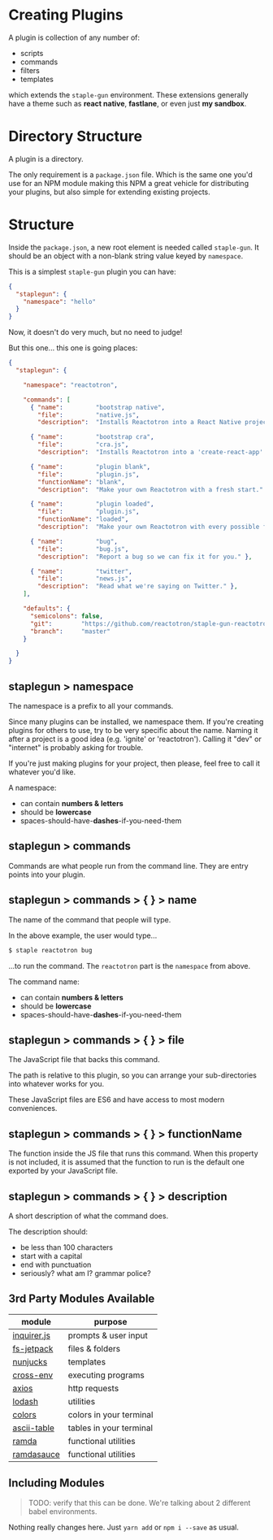 # Creating Plugins

A plugin is collection of any number of:

* scripts
* commands
* filters
* templates

which extends the `staple-gun` environment. These extensions generally have a
theme such as **react native**, **fastlane**, or even just **my sandbox**.


# Directory Structure

A plugin is a directory.

The only requirement is a `package.json` file. Which is the same one you'd use
for an NPM module making this NPM a great vehicle for distributing your plugins,
but also simple for extending existing projects.

# Structure

Inside the `package.json`, a new root element is needed called `staple-gun`. It
should be an object with a non-blank string value keyed by `namespace`.

This is a simplest `staple-gun` plugin you can have:

```json
{
  "staplegun": {
    "namespace": "hello"
  }
}
```

Now, it doesn't do very much, but no need to judge!

But this one... this one is going places:

```json
{
  "staplegun": {

    "namespace": "reactotron",

    "commands": [
      { "name":         "bootstrap native",
        "file":         "native.js",
        "description":  "Installs Reactotron into a React Native project." },

      { "name":         "bootstrap cra",
        "file":         "cra.js",
        "description":  "Installs Reactotron into a 'create-react-app' React JS app" },

      { "name":         "plugin blank",
        "file":         "plugin.js",
        "functionName": "blank",
        "description":  "Make your own Reactotron with a fresh start." },

      { "name":         "plugin loaded",
        "file":         "plugin.js",
        "functionName": "loaded",
        "description":  "Make your own Reactotron with every possible feature documented." },

      { "name":         "bug",
        "file":         "bug.js",
        "description":  "Report a bug so we can fix it for you." },

      { "name":         "twitter",
        "file":         "news.js",
        "description":  "Read what we're saying on Twitter." },
    ],

    "defaults": {
      "semicolons": false,
      "git":        "https://github.com/reactotron/staple-gun-reactotron",
      "branch":     "master"
    }

  }
}
```


## staplegun &gt; namespace
The namespace is a prefix to all your commands.

Since many plugins can be installed, we namespace them. If you're creating plugins
for others to use, try to be very specific about the name. Naming it after a project
is a good idea (e.g. 'ignite' or 'reactotron'). Calling it "dev" or "internet" is
probably asking for trouble.

If you're just making plugins for your project, then please, feel free to call it
whatever you'd like.

A namespace:

* can contain **numbers & letters**
* should be **lowercase**
* spaces-should-have-**dashes**-if-you-need-them

## staplegun &gt; commands

Commands are what people run from the command line. They are entry
points into your plugin.


## staplegun &gt; commands &gt; { } &gt; name

The name of the command that people will type.

In the above example, the user would type...

```sh
$ staple reactotron bug
```

...to run the command. The `reactotron` part is the `namespace` from above.

The command name:

* can contain **numbers & letters**
* should be **lowercase**
* spaces-should-have-**dashes**-if-you-need-them


## staplegun &gt; commands &gt; { } &gt; file

The JavaScript file that backs this command.

The path is relative to this plugin, so you can arrange your
sub-directories into whatever works for you.

These JavaScript files are ES6 and have access to most modern conveniences.

## staplegun &gt; commands &gt; { } &gt; functionName

The function inside the JS file that runs this command. When this property
is not included, it is assumed that the function to run is the default one
exported by your JavaScript file.

## staplegun &gt; commands &gt; { } &gt; description

A short description of what the command does.

The description should:

* be less than 100 characters
* start with a capital
* end with punctuation
* seriously? what am I? grammar police?


## 3rd Party Modules Available

| module     | purpose              |
|------------|----------------------|
| [inquirer.js](https://github.com/SBoudrias/Inquirer.js) | prompts & user input |
| [fs-jetpack](https://github.com/szwacz/fs-jetpack)      | files & folders |
| [nunjucks](https://github.com/mozilla/nunjucks)         | templates |
| [cross-env](https://github.com/kentcdodds/cross-env)    | executing programs |
| [axios](https://github.com/mzabriskie/axios)            | http requests |
| [lodash](https://github.com/lodash/lodash)              | utilities |
| [colors](https://github.com/Marak/colors.js)            | colors in your terminal |
| [ascii-table](https://github.com/sorensen/ascii-table)  | tables in your terminal |
| [ramda](https://github.com/ramda/ramda)                 | functional utilities |
| [ramdasauce](https://github.com/skellock/ramdasauce)    | functional utilities |

## Including Modules

> TODO: verify that this can be done.  We're talking about 2 different babel environments.

Nothing really changes here.  Just `yarn add` or `npm i --save` as usual.
